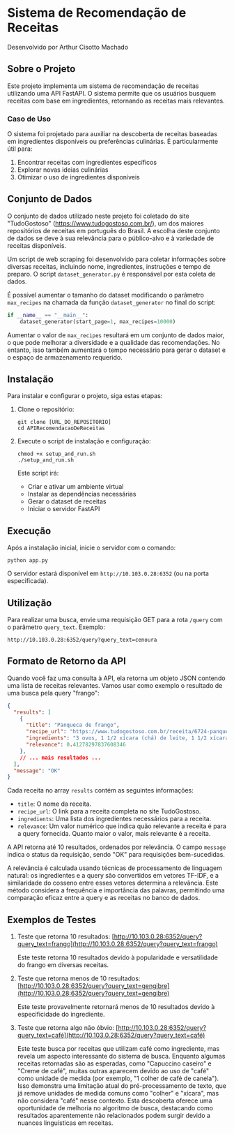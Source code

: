 # Sistema de Recomendação de Receitas

Desenvolvido por Arthur Cisotto Machado

## Sobre o Projeto

Este projeto implementa um sistema de recomendação de receitas utilizando uma API FastAPI. O sistema permite que os usuários busquem receitas com base em ingredientes, retornando as receitas mais relevantes.

### Caso de Uso

O sistema foi projetado para auxiliar na descoberta de receitas baseadas em ingredientes disponíveis ou preferências culinárias. É particularmente útil para:

1. Encontrar receitas com ingredientes específicos
2. Explorar novas ideias culinárias
3. Otimizar o uso de ingredientes disponíveis

## Conjunto de Dados

O conjunto de dados utilizado neste projeto foi coletado do site "TudoGostoso" (https://www.tudogostoso.com.br/), um dos maiores repositórios de receitas em português do Brasil. A escolha deste conjunto de dados se deve à sua relevância para o público-alvo e à variedade de receitas disponíveis.

Um script de web scraping foi desenvolvido para coletar informações sobre diversas receitas, incluindo nome, ingredientes, instruções e tempo de preparo. O script `dataset_generator.py` é responsável por esta coleta de dados.

É possível aumentar o tamanho do dataset modificando o parâmetro `max_recipes` na chamada da função `dataset_generator` no final do script:

```python
if __name__ == "__main__":
    dataset_generator(start_page=1, max_recipes=10000)
```

Aumentar o valor de `max_recipes` resultará em um conjunto de dados maior, o que pode melhorar a diversidade e a qualidade das recomendações. No entanto, isso também aumentará o tempo necessário para gerar o dataset e o espaço de armazenamento requerido.

## Instalação

Para instalar e configurar o projeto, siga estas etapas:

1. Clone o repositório:
   ```
   git clone [URL_DO_REPOSITORIO]
   cd APIRecomendacaoDeReceitas
   ```

2. Execute o script de instalação e configuração:
   ```
   chmod +x setup_and_run.sh
   ./setup_and_run.sh
   ```

   Este script irá:
   - Criar e ativar um ambiente virtual
   - Instalar as dependências necessárias
   - Gerar o dataset de receitas
   - Iniciar o servidor FastAPI

## Execução

Após a instalação inicial, inicie o servidor com o comando:

```
python app.py
```

O servidor estará disponível em `http://10.103.0.28:6352` (ou na porta especificada).

## Utilização

Para realizar uma busca, envie uma requisição GET para a rota `/query` com o parâmetro `query_text`. Exemplo:

```
http://10.103.0.28:6352/query?query_text=cenoura
```
## Formato de Retorno da API

Quando você faz uma consulta à API, ela retorna um objeto JSON contendo uma lista de receitas relevantes. Vamos usar como exemplo o resultado de uma busca pela query "frango":

```json
{
  "results": [
    {
      "title": "Panqueca de frango",
      "recipe_url": "https://www.tudogostoso.com.br/receita/6724-panqueca-de-frango.html",
      "ingredients": "3 ovos, 1 1/2 xícara (chá) de leite, 1 1/2 xícara (chá) de farinha de trigo, 1 colher de óleo, 2 cubinhos de caldo de frango, queijo ralado a gosto, 1 peito de frango cozido e desfiado, 3 colheres de massa de tomate, 3 colheres de cebola picadinho, sal a gosto",
      "relevance": 0.41278297837608346
    },
    // ... mais resultados ...
  ],
  "message": "OK"
}
```

Cada receita no array `results` contém as seguintes informações:

- `title`: O nome da receita.
- `recipe_url`: O link para a receita completa no site TudoGostoso.
- `ingredients`: Uma lista dos ingredientes necessários para a receita.
- `relevance`: Um valor numérico que indica quão relevante a receita é para a query fornecida. Quanto maior o valor, mais relevante é a receita.

A API retorna até 10 resultados, ordenados por relevância. O campo `message` indica o status da requisição, sendo "OK" para requisições bem-sucedidas.

A relevância é calculada usando técnicas de processamento de linguagem natural: os ingredientes e a query são convertidos em vetores TF-IDF, e a similaridade do cosseno entre esses vetores determina a relevância. Este método considera a frequência e importância das palavras, permitindo uma comparação eficaz entre a query e as receitas no banco de dados.

## Exemplos de Testes

1. Teste que retorna 10 resultados:
   [http://10.103.0.28:6352/query?query_text=frango](http://10.103.0.28:6352/query?query_text=frango)
   
   Este teste retorna 10 resultados devido à popularidade e versatilidade do frango em diversas receitas.

2. Teste que retorna menos de 10 resultados:
   [http://10.103.0.28:6352/query?query_text=gengibre](http://10.103.0.28:6352/query?query_text=gengibre)
   
   Este teste provavelmente retornará menos de 10 resultados devido à especificidade do ingrediente.

3. Teste que retorna algo não óbvio:
   [http://10.103.0.28:6352/query?query_text=café](http://10.103.0.28:6352/query?query_text=café)
     
   Este teste busca por receitas que utilizam café como ingrediente, mas revela um aspecto interessante do sistema de busca. Enquanto algumas receitas retornadas são as esperadas, como "Capuccino caseiro" e "Creme de café", muitas outras aparecem devido ao uso de "café" como unidade de medida (por exemplo, "1 colher de café de canela"). Isso demonstra uma limitação atual do pré-processamento de texto, que já remove unidades de medida comuns como "colher" e "xícara", mas não considera "café" nesse contexto. Esta descoberta oferece uma oportunidade de melhoria no algoritmo de busca, destacando como resultados aparentemente não relacionados podem surgir devido a nuances linguísticas em receitas.

